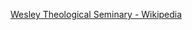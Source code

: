 ﻿[Wesley Theological Seminary - Wikipedia](https://en.wikipedia.org/wiki/Wesley_Theological_Seminary)